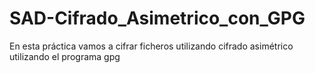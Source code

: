 # SAD-Cifrado_Asimetrico_con_GPG
En esta práctica vamos a cifrar ficheros utilizando cifrado asimétrico utilizando el programa gpg
